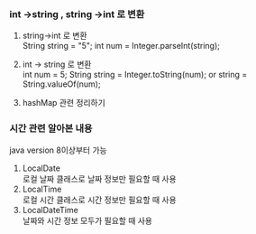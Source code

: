 ### int ->string , string ->int 로 변환  
1) string->int 로 변환  
String string = "5";
int num = Integer.parseInt(string);

2) int -> string 로 변환  
int num = 5;
String string = Integer.toString(num); or string = String.valueOf(num);

3) hashMap 관련 정리하기 

### 시간 관련 알아본 내용
java version 8이상부터 가능
1) LocalDate  
로컬 날짜 클래스로 날짜 정보만 필요할 때 사용
2) LocalTime  
로컬 시간 클래스로 시간 정보만 필요할 때 사용 
3) LocalDateTime  
날짜와 시간 정보 모두가 필요할 때 사용

